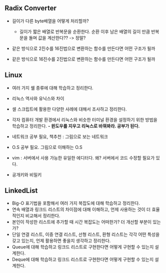 ## Radix Converter
- 길이가 다른 byte배열을 어떻게 처리할까?
    - 길이가 짧은 배열로 반복문을 순환한다. 순환 이후 남은 배열의 길이 만큼 반복문을 돌며 값을 계산한다?? -> 정말?

- 같은 방식으로 2진수를 16진법으로 변환하는 함수를 만든다면 어떤 구조가 될까

- 같은 방식으로 16진수를 2진법으로 변환하는 함수를 만든다면 어떤 구조가 될까

## Linux
- 여러 가지 쉘 종류에 대해 학습하고 정리한다.

- 리눅스 역사와 유닉스와 차이

- 셀 스크립트에 활용한 다양한 사례에 대해서 조사하고 정리한다.
- 각자 컴퓨터 개발 환경에서 리눅스와 비슷한 터미널 환경을 설정하기 위한 방법을 학습하고 정리한다.
**- 윈도우를 지우고 리눅스로 바꿔봐라. 공부가 된다.**
- 네트워크 공부 필요, 책추천 : 그림으로 보는 네트워크  
- O.S 공부 필요. 그림으로 이해하는 O.S
- vim : 서버에서 사용 가능한 유일한 에디터다. 왜? 서버에서 코드 수정할 필요가 있다. 
- 공개키와 비밀키 

## LinkedList
- Big-O 표기법을 포함해서 여러 가지 복잡도에 대해 학습하고 정리한다.
- 연속 배열과 링크드 리스트의 차이점에 대해 이해하고, 언제 사용하는 것이 더 효율적인지 비교해서 정리한다. 
- 본인이 작성한 리스트에 추가할 때 시간 복잡도는 어떠한가? 더 개선할 부분이 있는가? 
- 단일 연결 리스트, 이중 연결 리스트, 선형 리스트, 환형 리스트는 각각 어떤 특성을 갖고 있는지, 언제 활용하면 좋을지 생각하고 정리한다. 
- Queue에 대해 학습하고 링크드 리스트로 구현한다면 어떻게 구현할 수 있는지 설계한다. 
- Deque에 대해 학습하고 링크드 리스트로 구현한다면 어떻게 구현할 수 있는지 설계한다. 